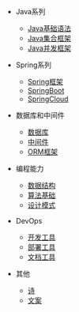 [comment]: <> (首页侧边栏)

* Java系列
  * [Java基础语法](/blog/java/basic/overview)
  * [Java集合框架](/blog/java/collection/overview)
  * [Java并发框架](/blog/java/concurrency/overview)

* Spring系列
  * [Spring框架](/blog/spring/spring/overview)
  * [SpringBoot](/blog/spring/springboot)
  * [SpringCloud](/blog/spring/springcloud)

* 数据库和中间件
  * [数据库](/blog/database/mysql)
  * [中间件](/docs/blog/database/middleware/zookeeper.md)
  * [ORM框架](/blog/database/mybatis/mybatis)

* 编程能力
  * [数据结构](/blog/advanced/ds/overview)
  * [算法基础](/blog/advanced/algo/overview)
  * [设计模式](/blog/advanced/design/principle)

* DevOps
  * [开发工具](/blog/devops/dev/git)
  * [部署工具](/blog/devops/ops/linux)
  * [文档工具](/blog/devops/docs/markdown)

* 其他
  * [诗](/blog/other/poetry/我相信)
  * [文案](/blog/other/sentence/cctv)

